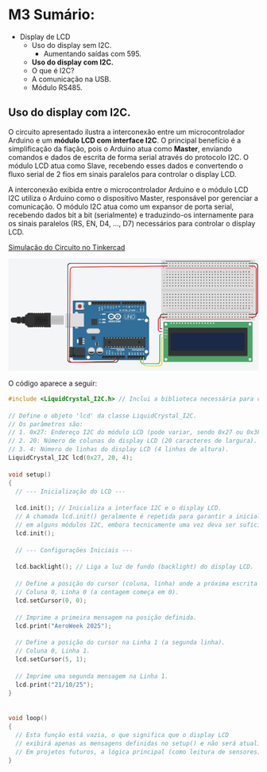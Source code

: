 # M3 Sumário:

* Display de LCD
    * Uso do display sem I2C.
        * Aumentando saídas com 595.
    * **Uso do display com I2C.**
    * O que é I2C?
    * A comunicação na USB.
    * Módulo RS485.
    
## Uso do display com I2C.

O circuito apresentado ilustra a interconexão entre um microcontrolador Arduino e um **módulo LCD com interface I2C**. O principal benefício é a simplificação da fiação, pois o Arduino atua como **Master**, enviando comandos e dados de escrita de forma serial através do protocolo I2C. O módulo LCD atua como Slave, recebendo esses dados e convertendo o fluxo serial de 2 fios em sinais paralelos para controlar o display LCD.

A interconexão exibida entre o microcontrolador Arduino e o módulo LCD I2C utiliza o Arduino como o dispositivo Master, responsável por gerenciar a comunicação. O módulo I2C atua como um expansor de porta serial, recebendo dados bit a bit (serialmente) e traduzindo-os internamente para os sinais paralelos (RS, EN, D4, ..., D7) necessários para controlar o display LCD.

[Simulação do Circuito no Tinkercad](https://www.tinkercad.com/things/dHr1qUfIbiF-lcd-i2c)

![Usando LCD com o I2C](img/lcd_i2c+arduino.png)

O código aparece a seguir:
```cpp
#include <LiquidCrystal_I2C.h> // Inclui a biblioteca necessária para controlar o LCD via protocolo I2C.

// Define o objeto 'lcd' da classe LiquidCrystal_I2C.
// Os parâmetros são:
// 1. 0x27: Endereço I2C do módulo LCD (pode variar, sendo 0x27 ou 0x3F os mais comuns).
// 2. 20: Número de colunas do display LCD (20 caracteres de largura).
// 3. 4: Número de linhas do display LCD (4 linhas de altura).
LiquidCrystal_I2C lcd(0x27, 20, 4); 

void setup()
{
  // --- Inicialização do LCD ---
  
  lcd.init(); // Inicializa a interface I2C e o display LCD.
  // A chamada lcd.init() geralmente é repetida para garantir a inicialização correta 
  // em alguns módulos I2C, embora tecnicamente uma vez deva ser suficiente.
  lcd.init(); 

  // --- Configurações Iniciais ---
  
  lcd.backlight(); // Liga a luz de fundo (backlight) do display LCD.
  
  // Define a posição do cursor (coluna, linha) onde a próxima escrita começará.
  // Coluna 0, Linha 0 (a contagem começa em 0).
  lcd.setCursor(0, 0); 
  
  // Imprime a primeira mensagem na posição definida.
  lcd.print("AeroWeek 2025"); 
  
  // Define a posição do cursor na Linha 1 (a segunda linha).
  // Coluna 0, Linha 1.
  lcd.setCursor(5, 1); 
  
  // Imprime uma segunda mensagem na Linha 1.
  lcd.print("21/10/25");
}


void loop()
{
  // Esta função está vazia, o que significa que o display LCD
  // exibirá apenas as mensagens definidas no setup() e não será atualizado.
  // Em projetos futuros, a lógica principal (como leitura de sensores) iria aqui.
}
```

